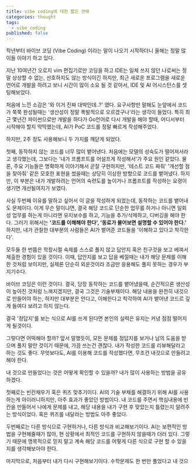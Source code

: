 ```yaml
---
title: vibe coding에 대한 짧은 견해
categories: thought
tags:
  - vibe_coding
published: false
---
```


작년부터 바이브 코딩 (Vibe Coding) 이라는 말이 나오기 시작하더니 올해는 정말 많이들 이야기 하고 있다.

지난 10여년간 오로지 vim 편집기로만 코딩을 하고 IDE는 일체 쓰지 않던 나로써는 정말 상상할 수 없는, 선호하지도 않는 방식이긴 하지만, 최근 새로운 프로그램을 새로운 언어로 개발을 하려고 보니 시간이 많이 소요 될 것 같아서, IDE 및 AI 어시스턴스를 셋팅해보았다.

처음에 느낀 소감은 '와 이거 진짜 대박인데..?' 였다. 요구사항만 말해도 눈앞에서 코드가 쭉쭉 완성될때는 '생산성이 정말 폭발적으로 오르겠구나'라는 생각이 들었다. 특히 최근 몇년간 파이썬으로만 개발을 하다가 Go언어로 다시 개발을 해야 할때, 어디서부터 시작해야 할지 막막했는데, AI가 PoC 코드를 정말 빠르게 작성해주었다.

하지만, 2주 정도 사용해보니 두 가지를 깨닫게 되었다.

첫째, 동작하지 않는 코드를 너무 많이 뱉어낸다. 처음에는 모델의 성숙도가 떨어져서라고 생각했는데, 그보다는 '내가 프롬프트를 어설프게 작성해서'가 주요 원인 같았다. 물론, 주요 기능들은 명확하게 이야기해서 곧잘 구현하지만, '테스트 코드 짜줘' '개선할 점을 찾아줘' 같은 모호한 표현을 썼을때는 상당히 이상한 방향으로 코드를 뱉어냈다. 하지만, 이 부분은 내가 개발하려는 언어의 숙련도를 높이거나 프롬프트를 작성하는 요령이 생기면 개선될여지가 보였다.

사실 두번째 이유를 말하고 싶어서 이 글을 작성하게 되었는데, 동작하는 코드를 뱉어내도 문제이다. 이게 무슨 말이냐면, 결국 해당 코드로 단순한 업무를 하거나 아니면 일회성 업무를 하는게 아니라면 유지보수를 하고, 기능을 추가/삭제하고, 디버깅을 해야 한다. 그러기 위해서는 <b>'코드를 이해해야 한다', '동료가 물어보면 설명할 수 있어야 한다.'</b> 하지만, 내가 관찰한 대부분의 사람들은 AI가 뱉어준 코드들을 '이해하고 있다고 착각한다'.

모두들 한 번쯤은 학창시절 숙제를 스스로 풀지 않고 답안지 혹은 친구것을 보고 베껴서 제출한 경험이 있을 것이다. 이때, 답안지를 보고 답을 베낄때는 내가 해당 문제를 이해한 것처럼 보이지만, 실제론 단순히 외운것이라 조금만 응용해도 풀지 못하는 경우가 부지기수다.

바이브 코딩은 이런 것이다. 결국, 당장 동작하는 코드를 뱉어냈을때, 순간적으론 생산성이 높아진 것처럼 느껴지겠지만, 결국 그것은 기술부채이다. 해당 내용을 완전히 내것으로 만들어야 하는, 하지만 대부분은 안다고, 이해한다고 착각하여 AI가 뱉어낸 코드르 깊게 들여다 보려고 하지 않는다.

결국 '정답지'를 보는 식으로 AI를 쓰게 된다면 본인의 실력은 유지는 커녕 점점 떨어지게 될것이다. 

그렇다면 어떡해야 할까? 앞서 말했듯이, 모든 문제를 정답지를 보거나 남의 도움을 받으며 풀지 말란 것이기 때문에, 가끔 쓰는건 괜찮다. 내가 작성한 코드를 리뷰해달라고 하는 것도 좋다. 무엇보다도, AI를 이용해 코드를 작성했다면, 무조건 내것으로 만들려고 해야 한다.

내 것으로 만들었다는 것은 어떻게 확인할 수 있을까?
내가 많이 사용하는 방법을 공유하겠다.

첫째로는 빈칸채우기 혹은 퀴즈 맞추기이다. AI의 기술 부채를 해결하기 위해 AI를 사용하는게 아이러니하지만, 아주 효과가 좋았던 방법이다. 내 코드를 주면서 핵심내용에 빈칸을 만들어서 나에게 문제를 내고, 해당 내용을 내가 구현 후 맞았는지 틀렸는지 알려주는 방식이었다. 혹은 퀴즈를 내달라는 방법도 아주 좋았다.

두번째로는 다른 방식으로 구현하거나, 다른 방식과 비교해보기이다. AI는 보편적인 방법을 구현해줄때가 많아, 현 상황에서 최적인 코드를 구현하지 않을때가 더러 있다. 그렇기 때문에 맹목적으로 믿지 말고 계속 해당 코드를 어떻게 다른 식으로 구현 할 수 있을지를 생각해보아야 한다.

마지막으로, 처음부터 내가 다시 구현해보기이다. 수학문제도 한 번만 풀었다고 내 것으